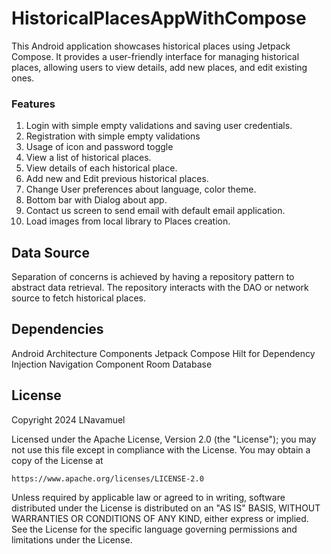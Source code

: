 # HistoricalPlacesAppWithCompose

This Android application showcases historical places using Jetpack Compose. It provides a user-friendly interface for managing historical places, allowing users to view details, add new places, and edit existing ones.


### Features

1. Login with simple empty validations and saving user credentials.
2. Registration with simple empty validations
3. Usage of icon and password toggle
4. View a list of historical places.
5. View details of each historical place.
6. Add new and Edit previous historical places.
7. Change User preferences about language, color theme.
8. Bottom bar with Dialog about app.
9. Contact us screen to send email with default email application.
10. Load images from local library to Places creation.


## Data Source

Separation of concerns is achieved by having a repository pattern to abstract data retrieval. The repository interacts with the DAO or network source to fetch historical places.

## Dependencies

Android Architecture Components
Jetpack Compose
Hilt for Dependency Injection
Navigation Component
Room Database

## License

Copyright 2024 LNavamuel

Licensed under the Apache License, Version 2.0 (the "License");
you may not use this file except in compliance with the License.
You may obtain a copy of the License at

    https://www.apache.org/licenses/LICENSE-2.0

Unless required by applicable law or agreed to in writing, software
distributed under the License is distributed on an "AS IS" BASIS,
WITHOUT WARRANTIES OR CONDITIONS OF ANY KIND, either express or implied.
See the License for the specific language governing permissions and
limitations under the License.

